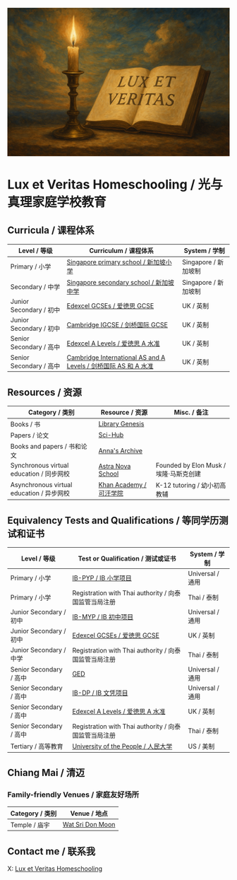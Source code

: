 ![](https://github.com/1arry1iu/lux-et-veritas-homeschooling/blob/main/lux-et-veritas.png)

# Lux et Veritas Homeschooling / 光与真理家庭学校教育

## Curricula / 课程体系

| Level / 等级 | Curriculum / 课程体系 | System / 学制 |
|---|---|---|
| Primary / 小学 | [Singapore primary school / 新加坡小学](https://www.moe.gov.sg/primary/curriculum/syllabus) | Singapore / 新加坡制 |
| Secondary / 中学 | [Singapore secondary school / 新加坡中学](https://www.moe.gov.sg/secondary/schools-offering-full-sbb/syllabus) | Singapore / 新加坡制 |
| Junior Secondary / 初中 | [Edexcel GCSEs / 爱徳思 GCSE](https://qualifications.pearson.com/en/qualifications/edexcel-gcses.html) | UK / 英制 |
| Junior Secondary / 初中 | [Cambridge IGCSE / 剑桥国际 GCSE](https://www.cambridgeinternational.org/programmes-and-qualifications/cambridge-upper-secondary/cambridge-igcse/) | UK / 英制 |
| Senior Secondary / 高中 | [Edexcel A Levels / 爱徳思 A 水准](https://qualifications.pearson.com/en/qualifications/edexcel-a-levels.html) | UK / 英制 |
| Senior Secondary / 高中 | [Cambridge International AS and A Levels / 剑桥国际 AS 和 A 水准](https://www.cambridgeinternational.org/programmes-and-qualifications/cambridge-advanced/cambridge-international-as-and-a-levels/) | UK / 英制 |

## Resources / 资源

| Category / 类别 | Resource / 资源 | Misc. / 备注 |
|---|---|---|
| Books / 书 | [Library Genesis](https://libgen.li/) ||
| Papers / 论文 | [Sci-Hub](https://www.sci-hub.ru/) ||
| Books and papers / 书和论文 | [Anna's Archive](https://annas-archive.org/) ||
| Synchronous virtual education / 同步网校 | [Astra Nova School](https://www.astranova.org/) | Founded by Elon Musk / 埃隆·马斯克创建 |
| Asynchronous virtual education / 异步网校 | [Khan Academy / 可汗学院](https://www.khanacademy.org/) | K-12 tutoring / 幼小初高教辅 |

## Equivalency Tests and Qualifications / 等同学历测试和证书

| Level / 等级 | Test or Qualification / 测试或证书 | System / 学制 |
|---|---|---|
| Primary / 小学 | [IB-PYP / IB 小学项目](https://www.ibo.org/programmes/primary-years-programme/) | Universal / 通用 |
| Primary / 小学 | Registration with Thai authority / 向泰国监管当局注册 | Thai / 泰制 |
| Junior Secondary / 初中 | [IB-MYP / IB 初中项目](https://www.ibo.org/programmes/middle-years-programme/) | Universal / 通用 |
| Junior Secondary / 初中 | [Edexcel GCSEs / 爱徳思 GCSE](https://qualifications.pearson.com/en/qualifications/edexcel-gcses.html) | UK / 英制 |
| Junior Secondary / 中学 | Registration with Thai authority / 向泰国监管当局注册 | Thai / 泰制 |
| Senior Secondary / 高中 | [GED](https://www.ged.com/en/) | Universal / 通用 |
| Senior Secondary / 高中 | [IB-DP / IB 文凭项目](https://www.ibo.org/programmes/diploma-programme/) | Universal / 通用 |
| Senior Secondary / 高中 | [Edexcel A Levels / 爱徳思 A 水准](https://qualifications.pearson.com/en/qualifications/edexcel-a-levels.html) | UK / 英制 |
| Senior Secondary / 高中 | Registration with Thai authority / 向泰国监管当局注册 | Thai / 泰制 |
| Tertiary / 高等教育 | [University of the People / 人民大学](https://www.uopeople.edu/) | US / 美制 |

## Chiang Mai / 清迈

### Family-friendly Venues / 家庭友好场所

| Category / 类别 | Venue / 地点 |
|---|---|
| Temple / 庙宇 | [Wat Sri Don Moon](https://maps.app.goo.gl/nYUPTamv3HmmnN548) |

## Contact me / 联系我

X: [Lux et Veritas Homeschooling](https://x.com/_lux_veritas_)
